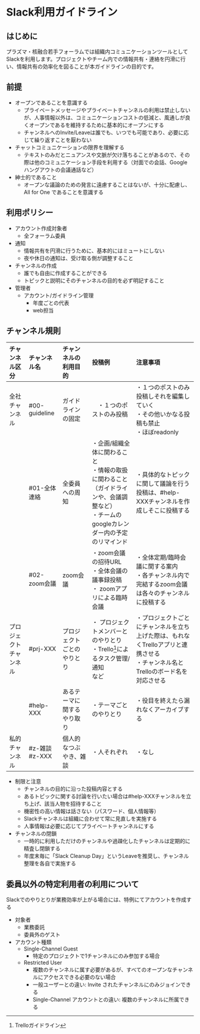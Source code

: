 # Slack利用ガイドライン

## はじめに
プラズマ・核融合若手フォーラムでは組織内コミュニケーションツールとしてSlackを利用します。プロジェクトやチーム内での情報共有・連絡を円滑に行い、情報共有の効率化を図ることが本ガイドラインの目的です。

## 前提
- オープンであることを意識する
    - プライベートメッセージやプライベートチャンネルの利用は禁止しないが、人事情報以外は、コミュニケーションコストの低減と、風通しが良くオープンであるを維持するために基本的にオープンにする
    - チャンネルへのInvite/Leaveは誰でも、いつでも可能であり、必要に応じて繰り返すことを厭わない
- チャットコミュニケーションの限界を理解する
    - テキストのみだとニュアンスや文脈が欠け落ちることがあるので、その際は他のコミュニケーション手段を利用する（対面での会話、Google ハングアウトの会議通話など）
- 紳士的であること
    - オープンな議論のための発言に遠慮することはないが、十分に配慮し、All for One であることを意識する

## 利用ポリシー
- アカウント作成対象者
    - 全フォーラム委員
- 通知
    - 情報共有を円滑に行うために、基本的にはミュートにしない
    - 夜や休日の通知は、受け取る側が調整すること
- チャンネルの作成
    - 誰でも自由に作成することができる
    - トピックと説明にそのチャンネルの目的を必ず明記すること
- 管理者
    - アカウント/ガイドライン管理
        - 年度ごとの代表
        - web担当

## チャンネル規則

|  **チャンネル区分** | **チャンネル名** | **チャンネルの利用目的** | **投稿例** | **注意事項** |
| :--- | :--- | :--- | :--- | :--- |
| 全社チャンネル | #00-guideline | ガイドラインの固定　|　・１つのポストのみ投稿　| ・１つのポストのみ投稿しそれを編集していく <br/> ・その他いかなる投稿も禁止 <br/> ・ほぼreadonly |
|   | #01-全体連絡 | 全委員への周知 | ・企画/組織全体に関わること<br/>・情報の取扱に関わること（ガイドラインや、会議調整など）<br/> ・チームのgoogleカレンダー内の予定のリマインド　|・具体的なトピックに関して議論を行う投稿は、#help-XXXチャンネルを作成しそこに投稿する |
|   | #02-zoom会議 | zoom会議 | ・zoom会議の招待URL<br/>・全体会議の議事録投稿<br/>・ zoomアプリによる臨時会議　|・全体定期/臨時会議に関する案内<br/>・各チャンネル内で完結するzoom会議は各々のチャンネルに投稿する |
|  プロジェクトチャンネル | #prj-XXX | プロジェクトごとのやりとり | ・ プロジェクトメンバーとのやりとり<br/>・Trello[^1]によるタスク管理/通知<br/>など | ・プロジェクトごとにチャンネルを立ち上げた際は、もれなくTrelloアプリと連携させる<br/>・チャンネル名とTrelloのボード名を対応させる |
|   | #help-XXX | あるテーマに関するやり取り | ・テーマごとのやりとり |・役目を終えたら漏れなくアーカイブする |
| 私的チャンネル | #z-雑談<br/>#z-XXX | 個人的なつぶやき、雑談 | ・人それぞれ | ・なし |


- 制限と注意
    - チャンネルの目的に沿った投稿内容とする
    - あるトピックに関する討論を行いたい場合は#help-XXXチャンネルを立ち上げ、該当人物を招待すること
    - 機密性の高い情報は話さない（パスワード、個人情報等）
    - Slackチャンネルは組織に合わせて常に見直しを実施する
    - 人事情報は必要に応じてプライベートチャンネルにする
- チャンネルの閉鎖
    - 一時的に利用しただけのチャンネルや過疎化したチャンネルは定期的に精査し閉鎖する
    - 年度末毎に「Slack Cleanup Day」というLeaveを推奨し、チャンネル整理を各自で実施する

## 委員以外の特定利用者の利用について
Slackでのやりとりが業務効率が上がる場合には、特例にてアカウントを作成する
- 対象者
    - 業務委託
    - 委員外のゲスト
- アカウント種類
    - Single-Channel Guest
        - 特定のプロジェクトで1チャンネルにのみ参加する場合
    - Restricted User
        - 複数のチャンネルに属す必要があるが、すべてのオープンなチャンネルにアクセスできる必要のない場合
        - 一般ユーザーとの違い: Invite されたチャンネルにのみジョインできる
        - Single-Channel アカウントとの違い: 複数のチャンネルに所属できる

[^1]: Trelloガイドライン